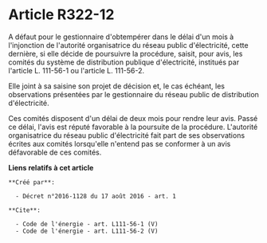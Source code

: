 # Article R322-12

A défaut pour le gestionnaire d'obtempérer dans le délai d'un mois à l'injonction de l'autorité organisatrice du réseau
public d'électricité, cette dernière, si elle décide de poursuivre la procédure, saisit, pour avis, les comités du système de
distribution publique d'électricité, institués par l'article L. 111-56-1 ou l'article L. 111-56-2. 

Elle joint à sa saisine son projet de décision et, le cas échéant, les observations présentées par le gestionnaire du réseau
public de distribution d'électricité. 

Ces comités disposent d'un délai de deux mois pour rendre leur avis. Passé ce délai, l'avis est réputé favorable à la
poursuite de la procédure. L'autorité organisatrice du réseau public d'électricité fait part de ses observations écrites aux
comités lorsqu'elle n'entend pas se conformer à un avis défavorable de ces comités.

**Liens relatifs à cet article**

	**Créé par**:

	  - Décret n°2016-1128 du 17 août 2016 - art. 1

	**Cite**:

	  - Code de l'énergie - art. L111-56-1 (V)
	  - Code de l'énergie - art. L111-56-2 (V)
